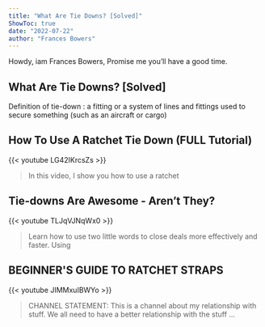 ```yaml
---
title: "What Are Tie Downs? [Solved]"
ShowToc: true 
date: "2022-07-22"
author: "Frances Bowers" 
---
```


Howdy, iam Frances Bowers, Promise me you’ll have a good time.
## What Are Tie Downs? [Solved]
Definition of tie-down : a fitting or a system of lines and fittings used to secure something (such as an aircraft or cargo)

## How To Use A Ratchet Tie Down (FULL Tutorial)
{{< youtube LG42IKrcsZs >}}
>In this video, I show you how to use a ratchet 

## Tie-downs Are Awesome - Aren’t They?
{{< youtube TLJqVJNqWx0 >}}
>Learn how to use two little words to close deals more effectively and faster. Using 

## BEGINNER'S GUIDE TO RATCHET STRAPS
{{< youtube JIMMxuIBWYo >}}
>CHANNEL STATEMENT: This is a channel about my relationship with stuff. We all need to have a better relationship with the stuff ...

